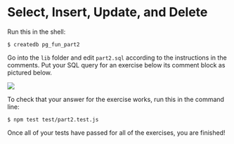 # Select, Insert, Update, and Delete

Run this in the shell:

```shell
$ createdb pg_fun_part2
```

Go into the `lib` folder and edit `part2.sql` according to the instructions in the comments. Put your SQL query for an exercise below its comment block as pictured below.

![](https://i.gyazo.com/720aff9ed51fb776b99d5cc8ccd0fcfd.gif)

To check that your answer for the exercise works, run this in the command line:

```shell
$ npm test test/part2.test.js
```

Once all of your tests have passed for all of the exercises, you are finished!
